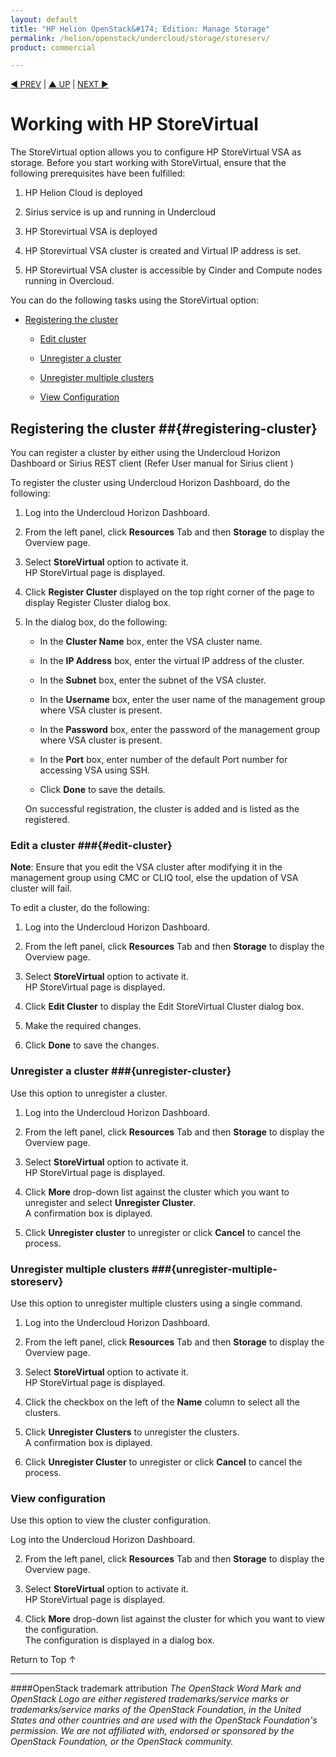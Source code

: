 ```yaml
---
layout: default
title: "HP Helion OpenStack&#174; Edition: Manage Storage"
permalink: /helion/openstack/undercloud/storage/storeserv/
product: commercial

---
```

<!--UNDER REVISION-->


<script>

function PageRefresh {
onLoad="window.refresh"
}

PageRefresh();

</script>

<p style="font-size: small;"> <a href="/helion/openstack/install-beta/kvm/">&#9664; PREV</a> | <a href="/helion/openstack/install-beta-overview/">&#9650; UP</a> | <a href="/helion/openstack/install-beta/esx/">NEXT &#9654;</a> </p>


# Working with HP StoreVirtual 

The StoreVirtual option allows you to configure HP StoreVirtual VSA as storage. Before you start working with StoreVirtual, ensure that the following prerequisites have been fulfilled:

1. HP Helion Cloud is deployed

2. Sirius service is up and running in Undercloud

3. HP Storevirtual VSA is deployed

4. HP Storevirtual VSA cluster is created and Virtual IP address is set.

5. HP Storevirtual VSA cluster is accessible by Cinder and Compute nodes running in Overcloud.


<!---Configuration of HP StoreServ/3PAR as Cinder backend using Sirius service involves the following steps:-->

You can do the following tasks using the StoreVirtual option:

* [Registering the cluster](#registering-cluster)

	* [Edit cluster](#edit-cluster)
	
    * [Unregister a cluster](#unregister-cluster) 
    
	* [Unregister multiple clusters](#unregister-multiple-clusters) 

	* [View Configuration](#view-configuration)

## Registering the cluster ##{#registering-cluster}

You can register a cluster by either using the Undercloud Horizon Dashboard or Sirius REST client (Refer User manual for Sirius client <GIVE HYPERLINK>)

To register the cluster using Undercloud Horizon Dashboard, do the following:

1. Log into the Undercloud Horizon Dashboard.

2. From the left panel, click **Resources** Tab and then **Storage** to display the Overview page.

3. Select **StoreVirtual** option to activate it.<br> HP StoreVirtual page is displayed.</br>

4. Click **Register Cluster** displayed on the top right corner of the page to display Register Cluster dialog box.

5. In the dialog box, do the following:

   * In the **Cluster Name** box, enter the VSA cluster name.
   
   * In the **IP Address** box, enter the virtual IP address of the cluster.
   
   * In the **Subnet** box, enter the subnet of the VSA cluster.
   
   * In the **Username** box, enter the user name of the management group where VSA cluster is present.
   
   * In the **Password** box, enter the password of the management group where VSA cluster is present.
   
   * In the **Port** box, enter number of the default Port number for accessing VSA using SSH.
   
   * Click **Done** to save the details. 

    On successful registration, the cluster is added and is listed as the registered.


### Edit a cluster ###{#edit-cluster}

**Note**: Ensure that you edit the VSA cluster after modifying it in the management group using CMC or CLIQ tool, else the updation of VSA cluster will fail.

To edit a cluster, do the following:

1. Log into the Undercloud Horizon Dashboard.

2. From the left panel, click **Resources** Tab and then **Storage** to display the Overview page.

3. Select **StoreVirtual** option to activate it.<br> HP StoreVirtual page is displayed.</br>

4. Click **Edit Cluster** to display the Edit StoreVirtual Cluster dialog box. 

5. Make the required changes.

6. Click **Done** to save the changes.   


### Unregister a cluster ###{unregister-cluster}

Use this option to unregister a cluster.

1. Log into the Undercloud Horizon Dashboard.

2. From the left panel, click **Resources** Tab and then **Storage** to display the Overview page.

3. Select **StoreVirtual** option to activate it.<br> HP StoreVirtual page is displayed.</br>

4. Click **More** drop-down list against the cluster which you want to unregister and select **Unregister Cluster**.<br> A confirmation box is diplayed.</br>

5. Click **Unregister cluster** to unregister or click **Cancel** to cancel the process. 


### Unregister multiple clusters ###{unregister-multiple-storeserv}

Use this option to unregister multiple clusters using a single command.

1. Log into the Undercloud Horizon Dashboard.

2. From the left panel, click **Resources** Tab and then **Storage** to display the Overview page.

3. Select **StoreVirtual** option to activate it.<br> HP StoreVirtual page is displayed.</br>

4. Click the checkbox on the left of the **Name** column to select all the clusters. 

5. Click **Unregister Clusters** to unregister the clusters.<br>A confirmation box is diplayed.</br>

5. Click **Unregister Cluster** to unregister or click **Cancel** to cancel the process. 

 
### View configuration ###

Use this option to view the cluster configuration.

Log into the Undercloud Horizon Dashboard.

2. From the left panel, click **Resources** Tab and then **Storage** to display the Overview page.

3. Select **StoreVirtual** option to activate it.<br> HP StoreVirtual page is displayed.</br>

4. Click **More** drop-down list against the cluster for which you want to view the configuration.<br> The configuration is displayed in a dialog box.</br>


<a href="#top" style="padding:14px 0px 14px 0px; text-decoration: none;"> Return to Top &#8593; </a>

----
####OpenStack trademark attribution
*The OpenStack Word Mark and OpenStack Logo are either registered trademarks/service marks or trademarks/service marks of the OpenStack Foundation, in the United States and other countries and are used with the OpenStack Foundation's permission. We are not affiliated with, endorsed or sponsored by the OpenStack Foundation, or the OpenStack community.*
